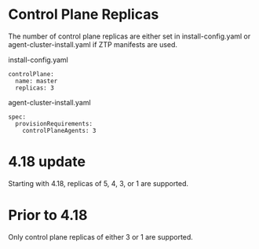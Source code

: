 # Control Plane Replicas

The number of control plane replicas are either set in install-config.yaml or agent-cluster-install.yaml if ZTP manifests are used.

install-config.yaml
```
controlPlane:
  name: master
  replicas: 3
```

agent-cluster-install.yaml
```
spec:
  provisionRequirements:
    controlPlaneAgents: 3
```

# 4.18 update

Starting with 4.18, replicas of 5, 4, 3, or 1 are supported.

# Prior to 4.18

Only control plane replicas of either 3 or 1 are supported.

